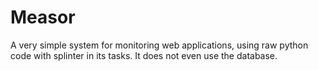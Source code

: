 # Measor

A very simple system for monitoring web applications, using raw python code with splinter in its tasks. It does not even use the database.
